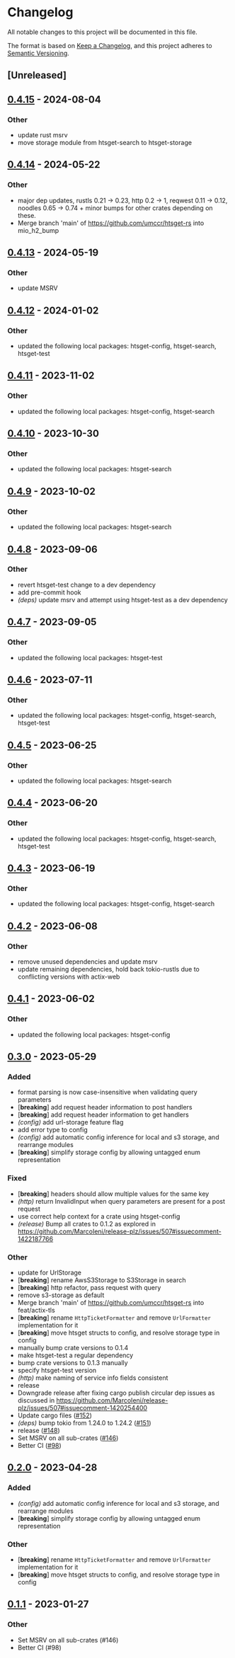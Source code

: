 # Changelog
All notable changes to this project will be documented in this file.

The format is based on [Keep a Changelog](https://keepachangelog.com/en/1.0.0/),
and this project adheres to [Semantic Versioning](https://semver.org/spec/v2.0.0.html).

## [Unreleased]

## [0.4.15](https://github.com/umccr/htsget-rs/compare/htsget-http-v0.4.14...htsget-http-v0.4.15) - 2024-08-04

### Other
- update rust msrv
- move storage module from htsget-search to htsget-storage

## [0.4.14](https://github.com/umccr/htsget-rs/compare/htsget-http-v0.4.13...htsget-http-v0.4.14) - 2024-05-22

### Other
- major dep updates, rustls 0.21 -> 0.23, http 0.2 -> 1, reqwest 0.11 -> 0.12, noodles 0.65 -> 0.74 + minor bumps for other crates depending on these.
- Merge branch 'main' of https://github.com/umccr/htsget-rs into mio_h2_bump

## [0.4.13](https://github.com/umccr/htsget-rs/compare/htsget-http-v0.4.12...htsget-http-v0.4.13) - 2024-05-19

### Other
- update MSRV

## [0.4.12](https://github.com/umccr/htsget-rs/compare/htsget-http-v0.4.11...htsget-http-v0.4.12) - 2024-01-02

### Other
- updated the following local packages: htsget-config, htsget-search, htsget-test

## [0.4.11](https://github.com/umccr/htsget-rs/compare/htsget-http-v0.4.10...htsget-http-v0.4.11) - 2023-11-02

### Other
- updated the following local packages: htsget-config, htsget-search

## [0.4.10](https://github.com/umccr/htsget-rs/compare/htsget-http-v0.4.9...htsget-http-v0.4.10) - 2023-10-30

### Other
- updated the following local packages: htsget-search

## [0.4.9](https://github.com/umccr/htsget-rs/compare/htsget-http-v0.4.8...htsget-http-v0.4.9) - 2023-10-02

### Other
- updated the following local packages: htsget-search

## [0.4.8](https://github.com/umccr/htsget-rs/compare/htsget-http-v0.4.7...htsget-http-v0.4.8) - 2023-09-06

### Other
- revert htsget-test change to a dev dependency
- add pre-commit hook
- *(deps)* update msrv and attempt using htsget-test as a dev dependency

## [0.4.7](https://github.com/umccr/htsget-rs/compare/htsget-http-v0.4.6...htsget-http-v0.4.7) - 2023-09-05

### Other
- updated the following local packages: htsget-test

## [0.4.6](https://github.com/umccr/htsget-rs/compare/htsget-http-v0.4.5...htsget-http-v0.4.6) - 2023-07-11

### Other
- updated the following local packages: htsget-config, htsget-search, htsget-test

## [0.4.5](https://github.com/umccr/htsget-rs/compare/htsget-http-v0.4.4...htsget-http-v0.4.5) - 2023-06-25

### Other
- updated the following local packages: htsget-search

## [0.4.4](https://github.com/umccr/htsget-rs/compare/htsget-http-v0.4.3...htsget-http-v0.4.4) - 2023-06-20

### Other
- updated the following local packages: htsget-config, htsget-search, htsget-test

## [0.4.3](https://github.com/umccr/htsget-rs/compare/htsget-http-v0.4.2...htsget-http-v0.4.3) - 2023-06-19

### Other
- updated the following local packages: htsget-config, htsget-search

## [0.4.2](https://github.com/umccr/htsget-rs/compare/htsget-http-v0.4.1...htsget-http-v0.4.2) - 2023-06-08

### Other
- remove unused dependencies and update msrv
- update remaining dependencies, hold back tokio-rustls due to conflicting versions with actix-web

## [0.4.1](https://github.com/umccr/htsget-rs/compare/htsget-http-v0.4.0...htsget-http-v0.4.1) - 2023-06-02

### Other
- updated the following local packages: htsget-config

## [0.3.0](https://github.com/umccr/htsget-rs/compare/htsget-http-v0.2.0...htsget-http-v0.3.0) - 2023-05-29

### Added
- format parsing is now case-insensitive when validating query parameters
- [**breaking**] add request header information to post handlers
- [**breaking**] add request header information to get handlers
- *(config)* add url-storage feature flag
- add error type to config
- *(config)* add automatic config inference for local and s3 storage, and rearrange modules
- [**breaking**] simplify storage config by allowing untagged enum representation

### Fixed
- [**breaking**] headers should allow multiple values for the same key
- *(http)* return InvalidInput when query parameters are present for a post request
- use correct help context for a crate using htsget-config
- *(release)* Bump all crates to 0.1.2 as explored in https://github.com/MarcoIeni/release-plz/issues/507#issuecomment-1422187766

### Other
- update for UrlStorage
- [**breaking**] rename AwsS3Storage to S3Storage in search
- [**breaking**] http refactor, pass request with query
- remove s3-storage as default
- Merge branch 'main' of https://github.com/umccr/htsget-rs into feat/actix-tls
- [**breaking**] rename `HttpTicketFormatter` and remove `UrlFormatter` implementation for it
- [**breaking**] move htsget structs to config, and resolve storage type in config
- manually bump crate versions to 0.1.4
- make htsget-test a regular dependency
- bump crate versions to 0.1.3 manually
- specify htsget-test version
- *(http)* make naming of service info fields consistent
- release
- Downgrade release after fixing cargo publish circular dep issues as discussed in https://github.com/MarcoIeni/release-plz/issues/507#issuecomment-1420254400
- Update cargo files ([#152](https://github.com/umccr/htsget-rs/pull/152))
- *(deps)* bump tokio from 1.24.0 to 1.24.2 ([#151](https://github.com/umccr/htsget-rs/pull/151))
- release ([#148](https://github.com/umccr/htsget-rs/pull/148))
- Set MSRV on all sub-crates ([#146](https://github.com/umccr/htsget-rs/pull/146))
- Better CI ([#98](https://github.com/umccr/htsget-rs/pull/98))

## [0.2.0](https://github.com/umccr/htsget-rs/compare/htsget-http-v0.1.4...htsget-http-v0.2.0) - 2023-04-28

### Added
- *(config)* add automatic config inference for local and s3 storage, and rearrange modules
- [**breaking**] simplify storage config by allowing untagged enum representation

### Other
- [**breaking**] rename `HttpTicketFormatter` and remove `UrlFormatter` implementation for it
- [**breaking**] move htsget structs to config, and resolve storage type in config

## [0.1.1](https://github.com/umccr/htsget-rs/compare/htsget-http-v0.1.0...htsget-http-v0.1.1) - 2023-01-27

### Other
- Set MSRV on all sub-crates (#146)
- Better CI (#98)
